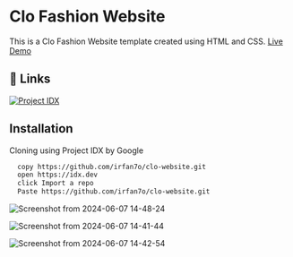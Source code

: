 # Clo Fashion Website

This is a Clo Fashion Website template created using HTML and CSS.
[Live Demo]()


## 🔗 Links
[![Project IDX](https://i.ibb.co.com/6s8Kt4Z/project-IDX.png)](https://idx.dev/)

## Installation

Cloning using Project IDX by Google

```bash
  copy https://github.com/irfan7o/clo-website.git
  open https://idx.dev
  click Import a repo
  Paste https://github.com/irfan7o/clo-website.git
```

![Screenshot from 2024-06-07 14-48-24](https://github.com/irfan7o/clo-website/assets/73951075/4f13b0de-6260-46a6-9bc9-4c04723cdc7b)

![Screenshot from 2024-06-07 14-41-44](https://github.com/irfan7o/clo-website/assets/73951075/42eebc3f-b9ba-499d-808e-f1004885caf2)

![Screenshot from 2024-06-07 14-42-54](https://github.com/irfan7o/clo-website/assets/73951075/e04caf93-fc93-4c63-8143-142786548eb5)
